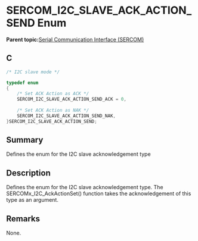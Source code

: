 # SERCOM\_I2C\_SLAVE\_ACK\_ACTION\_SEND Enum

**Parent topic:**[Serial Communication Interface \(SERCOM\)](GUID-76AE7205-E3EF-4EE6-AC28-5153E3565982.md)

## C

```c
/* I2C slave mode */

typedef enum
{
	/* Set ACK Action as ACK */
    SERCOM_I2C_SLAVE_ACK_ACTION_SEND_ACK = 0,
	
	/* Set ACK Action as NAK */
    SERCOM_I2C_SLAVE_ACK_ACTION_SEND_NAK,
}SERCOM_I2C_SLAVE_ACK_ACTION_SEND;

```

## Summary

Defines the enum for the I2C slave acknowledgement type

## Description

Defines the enum for the I2C slave acknowledgement type. The SERCOMx\_I2C\_AckActionSet\(\) function takes the acknowledgement of this type as an argument.

## Remarks

None.


